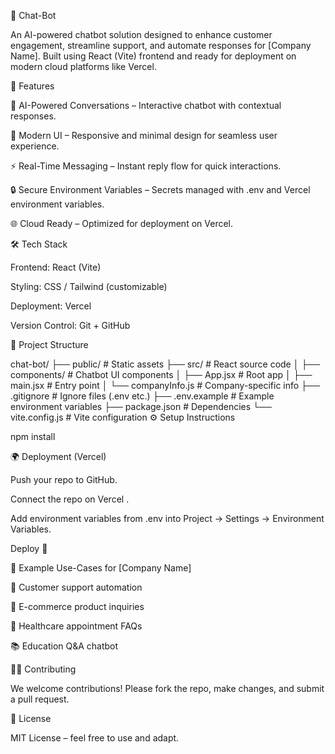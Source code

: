 💬 Chat-Bot

An AI-powered chatbot solution designed to enhance customer engagement, streamline support, and automate responses for [Company Name]. Built using React (Vite) frontend and ready for deployment on modern cloud platforms like Vercel.

🚀 Features

🤖 AI-Powered Conversations – Interactive chatbot with contextual responses.

🎨 Modern UI – Responsive and minimal design for seamless user experience.

⚡ Real-Time Messaging – Instant reply flow for quick interactions.

🔒 Secure Environment Variables – Secrets managed with .env and Vercel environment variables.

🌐 Cloud Ready – Optimized for deployment on Vercel.

🛠️ Tech Stack

Frontend: React (Vite)

Styling: CSS / Tailwind (customizable)

Deployment: Vercel

Version Control: Git + GitHub

📂 Project Structure

chat-bot/
├── public/              # Static assets
├── src/                 # React source code
│   ├── components/      # Chatbot UI components
│   ├── App.jsx          # Root app
│   ├── main.jsx         # Entry point
│   └── companyInfo.js   # Company-specific info
├── .gitignore           # Ignore files (.env etc.)
├── .env.example         # Example environment variables
├── package.json         # Dependencies
└── vite.config.js       # Vite configuration
⚙️ Setup Instructions

npm install

🌍 Deployment (Vercel)

Push your repo to GitHub.

Connect the repo on Vercel
.

Add environment variables from .env into Project → Settings → Environment Variables.

Deploy 🚀

📌 Example Use-Cases for [Company Name]

💼 Customer support automation

🛒 E-commerce product inquiries

🏥 Healthcare appointment FAQs

📚 Education Q&A chatbot

👨‍💻 Contributing

We welcome contributions! Please fork the repo, make changes, and submit a pull request.

📜 License

MIT License – feel free to use and adapt.
